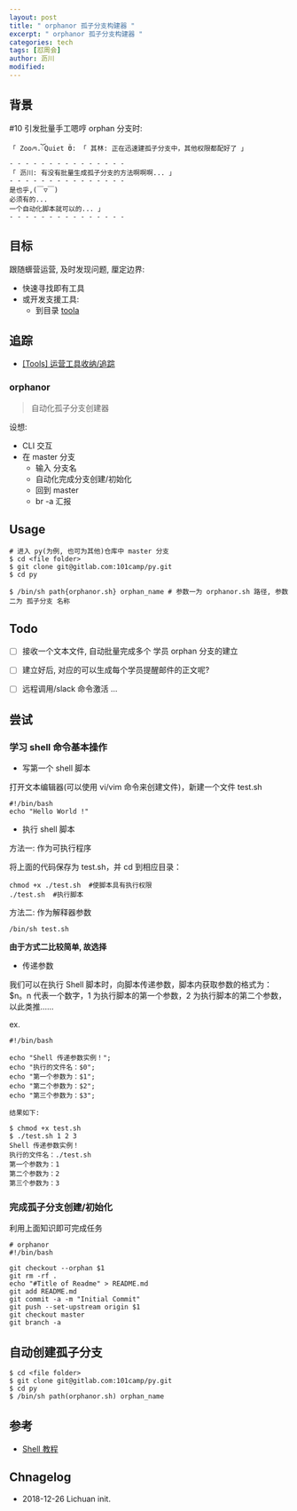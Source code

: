 ```yaml
---
layout: post
title: " orphanor 孤子分支构建器 "
excerpt: " orphanor 孤子分支构建器 "
categories: tech
tags: [怼周会]
author: 沥川
modified:
---
```


## 背景

#10 引发批量手工嗯哼 orphan 分支时:

    「 Zooꪔ.ོQuiꫀt Ӫ: 「 其林: 正在迅速建孤子分支中，其他权限都配好了 」
    - - - - - - - - - - - - - - -
    「 沥川: 有没有批量生成孤子分支的方法啊啊啊... 」
    - - - - - - - - - - - - - - -
    是也乎,(￣▽￣)
    必须有的...
    一个自动化脚本就可以的... 」
    - - - - - - - - - - - - - - -

## 目标
跟随蠎营运营, 及时发现问题, 厘定边界:

- 快速寻找即有工具
- 或开发支援工具:
    + 到目录 [toola](https://gitlab.com/pythonicamp/elpy4u/tree/master/tools)


## 追踪

- [[Tools] 运营工具收纳/追踪](https://gitlab.com/pythonicamp/elpy4u/issues/12)

### orphanor

> 自动化孤子分支创建器

设想:

- CLI 交互
- 在 master 分支
    + 输入 分支名
    + 自动化完成分支创建/初始化
    + 回到 master
    + br -a 汇报

## Usage

```
# 进入 py(为例, 也可为其他)仓库中 master 分支
$ cd <file folder>
$ git clone git@gitlab.com:101camp/py.git
$ cd py

$ /bin/sh path{orphanor.sh} orphan_name # 参数一为 orphanor.sh 路径, 参数二为 孤子分支 名称
```

## Todo

- [ ] 接收一个文本文件, 自动批量完成多个 学员 orphan 分支的建立
- [ ] 建立好后, 对应的可以生成每个学员提醒邮件的正文呢?
- [ ] 远程调用/slack 命令激活
...


## 尝试

### 学习 shell 命令基本操作

- 写第一个 shell 脚本

打开文本编辑器(可以使用 vi/vim 命令来创建文件)，新建一个文件 test.sh

```
#!/bin/bash
echo "Hello World !"
```

- 执行 shell 脚本

方法一: 作为可执行程序

将上面的代码保存为 test.sh，并 cd 到相应目录：

```
chmod +x ./test.sh  #使脚本具有执行权限
./test.sh  #执行脚本
```

方法二: 作为解释器参数

```
/bin/sh test.sh
```
**由于方式二比较简单, 故选择**

- 传递参数

我们可以在执行 Shell 脚本时，向脚本传递参数，脚本内获取参数的格式为：$n。n 代表一个数字，1 为执行脚本的第一个参数，2 为执行脚本的第二个参数，以此类推……

ex.

```
#!/bin/bash

echo "Shell 传递参数实例！";
echo "执行的文件名：$0";
echo "第一个参数为：$1";
echo "第二个参数为：$2";
echo "第三个参数为：$3";

结果如下:

$ chmod +x test.sh 
$ ./test.sh 1 2 3
Shell 传递参数实例！
执行的文件名：./test.sh
第一个参数为：1
第二个参数为：2
第三个参数为：3
```

### 完成孤子分支创建/初始化

利用上面知识即可完成任务

```
# orphanor
#!/bin/bash

git checkout --orphan $1
git rm -rf .
echo "#Title of Readme" > README.md
git add README.md
git commit -a -m "Initial Commit"
git push --set-upstream origin $1
git checkout master
git branch -a
```

## 自动创建孤子分支

```
$ cd <file folder>
$ git clone git@gitlab.com:101camp/py.git
$ cd py
$ /bin/sh path(orphanor.sh) orphan_name
```



## 参考
- [Shell 教程](http://www.runoob.com/linux/linux-shell.html)

## Chnagelog
- 2018-12-26 Lichuan init.


